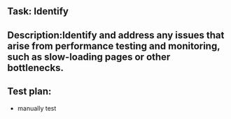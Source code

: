 ## Task: Identify

## Description:Identify and address any issues that arise from performance testing and monitoring, such as slow-loading pages or other bottlenecks.
## Test plan: 

* manually test


